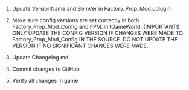 1. Update VersionName and SemVer in Factory_Prop_Mod.uplugin

2. Make sure config versions are set correctly in both Factory_Prop_Mod_Config and FPM_InitGameWorld. (IMPORTANT!) ONLY UPDATE THE CONFIG VERSION IF CHANGES WERE MADE TO Factory_Prop_Mod_Config IN THE SOURCE. DO NOT UPDATE THE VERSION IF NO SIGNIFICANT CHANGES WERE MADE.

3. Update Changelog.md

4. Commit changes to GitHub

5. Verify all changes in game